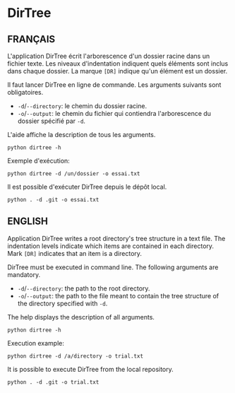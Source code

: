 # DirTree

## FRANÇAIS

L'application DirTree écrit l'arborescence d'un dossier racine dans un fichier
texte. Les niveaux d'indentation indiquent quels éléments sont inclus dans
chaque dossier. La marque `[DR]` indique qu'un élément est un dossier.

Il faut lancer DirTree en ligne de commande. Les arguments suivants sont
obligatoires.

* `-d`/`--directory`: le chemin du dossier racine.
* `-o`/`--output`: le chemin du fichier qui contiendra l'arborescence du
dossier spécifié par `-d`.

L'aide affiche la description de tous les arguments.

```
python dirtree -h
```

Exemple d'exécution:

```
python dirtree -d /un/dossier -o essai.txt
```

Il est possible d'exécuter DirTree depuis le dépôt local.

```
python . -d .git -o essai.txt
```

## ENGLISH

Application DirTree writes a root directory's tree structure in a text file.
The indentation levels indicate which items are contained in each directory.
Mark `[DR]` indicates that an item is a directory.

DirTree must be executed in command line. The following arguments are
mandatory.

* `-d`/`--directory`: the path to the root directory.
* `-o`/`--output`: the path to the file meant to contain the tree structure of
the directory specified with `-d`.

The help displays the description of all arguments.

```
python dirtree -h
```

Execution example:

```
python dirtree -d /a/directory -o trial.txt
```

It is possible to execute DirTree from the local repository.

```
python . -d .git -o trial.txt
```
